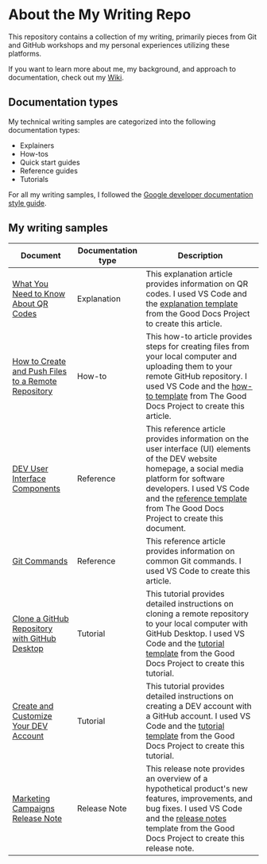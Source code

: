 # About the My Writing Repo

This repository contains a collection of my writing, primarily pieces from Git and GitHub workshops and my personal experiences utilizing these platforms.

If you want to learn more about me, my background, and approach to documentation, check out my [Wiki](https://github.com/heykayla/my-writing/wiki).

## Documentation types

My technical writing samples are categorized into the following documentation types:

- Explainers
- How-tos
- Quick start guides
- Reference guides
- Tutorials

For all my writing samples, I followed the [Google developer documentation style guide](https://developers.google.com/style).

## My writing samples

| Document | Documentation type | Description |
| ------------- | ------------------ | ----------- |
| [What You Need to Know About QR Codes](https://github.com/heykayla/my-writing/blob/main/explainers/explanation-what-you-need-to-know-about-qr-codes.md) | Explanation | This explanation article provides information on QR codes. I used VS Code and the [explanation template](https://github.com/thegooddocsproject/templates/tree/dev/explanation) from the Good Docs Project to create this article.|
| [How to Create and Push Files to a Remote Repository](https://github.com/heykayla/my-writing/blob/main/how-tos/how-to-create-and-push-files-to-a-remote-repo-tutorial.md) | How-to | This how-to article provides steps for creating files from your local computer and uploading them to your remote GitHub repository. I used VS Code and the [how-to template](https://gitlab.com/tgdp/templates/-/blob/main/how-to/template_how-to.md?ref_type=heads) from The Good Docs Project to create this article. |
| [DEV User Interface Components](https://github.com/heykayla/my-writing/blob/main/references/reference-dev-ui-components.md) | Reference | This reference article provides information on the user interface (UI) elements of the DEV website homepage, a social media platform for software developers. I used VS Code and the [reference template](https://gitlab.com/tgdp/templates/-/blob/main/reference/template_reference.md?ref_type=heads) from The Good Docs Project to create this document. |
| [Git Commands](https://github.com/heykayla/my-writing/blob/main/references/reference-git-commands.md) | Reference | This reference article provides information on common Git commands. I used VS Code to create this article. |
| [Clone a GitHub Repository with GitHub Desktop](https://github.com/heykayla/my-writing/blob/main/tutorials/tutorial-clone-a-github-repo-with-github-desktop.md) | Tutorial | This tutorial provides detailed instructions on cloning a remote repository to your local computer with GitHub Desktop. I used VS Code and the [tutorial template](https://gitlab.com/tgdp/templates/-/blob/main/tutorial/template_tutorial.md?ref_type=heads) from the Good Docs Project to create this tutorial. |
| [Create and Customize Your DEV Account](https://github.com/heykayla/my-writing/blob/main/tutorials/tutorial-create-and-customize-your-dev-account.md) | Tutorial | This tutorial provides detailed instructions on creating a DEV account with a GitHub account. I used VS Code and the [tutorial template](https://gitlab.com/tgdp/templates/-/blob/main/tutorial/template_tutorial.md?ref_type=heads) from the Good Docs Project to create this tutorial. |
| [Marketing Campaigns Release Note](https://github.com/heykayla/my-writing/blob/main/release-notes/release-note-marketing-campaigns.md) | Release Note | This release note provides an overview of a hypothetical product's new features, improvements, and bug fixes. I used VS Code and the [release notes](https://gitlab.com/tgdp/templates/-/blob/main/release-notes/template_release-notes.md?ref_type=heads) template from the Good Docs Project to create this release note. |
